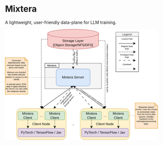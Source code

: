 # Mixtera 

A lightweight, user-friendly data-plane for LLM training.

![](docs/source/_static/system_diagram/mixtera_system_diagram.drawio.png)